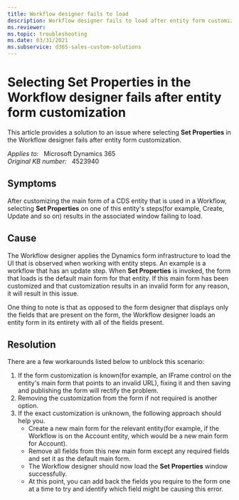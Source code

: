 ```yaml
---
title: Workflow designer fails to load
description: Workflow designer fails to load after entity form customization.
ms.reviewer: 
ms.topic: troubleshooting
ms.date: 03/31/2021
ms.subservice: d365-sales-custom-solutions
---
```

# Selecting Set Properties in the Workflow designer fails after entity form customization

This article provides a solution to an issue where selecting **Set Properties** in the Workflow designer fails after entity form customization.

_Applies to:_ &nbsp; Microsoft Dynamics 365  
_Original KB number:_ &nbsp; 4523940

## Symptoms

After customizing the main form of a CDS entity that is used in a Workflow, selecting **Set Properties** on one of this entity's steps(for example, Create, Update and so on) results in the associated window failing to load.

## Cause

The Workflow designer applies the Dynamics form infrastructure to load the UI that is observed when working with entity steps. An example is a workflow that has an update step. When **Set Properties** is invoked, the form that loads is the default main form for that entity. If this main form has been customized and that customization results in an invalid form for any reason, it will result in this issue.

One thing to note is that as opposed to the form designer that displays only the fields that are present on the form, the Workflow designer loads an entity form in its entirety with all of the fields present.

## Resolution

There are a few workarounds listed below to unblock this scenario:

1. If the form customization is known(for example, an IFrame control on the entity's main form that points to an invalid URL), fixing it and then saving and publishing the form will rectify the problem.
2. Removing the customization from the form if not required is another option.
3. If the exact customization is unknown, the following approach should help you.
   - Create a new main form for the relevant entity(for example, if the Workflow is on the Account entity, which would be a new main form for Account).
   - Remove all fields from this new main form except any required fields and set it as the default main form.
   - The Workflow designer should now load the **Set Properties** window successfully.
   - At this point, you can add back the fields you require to the form one at a time to try and identify which field might be causing this error.
